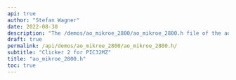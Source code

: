 ```yaml
---
api: true
author: "Stefan Wagner"
date: 2022-08-30
description: "The /demos/ao_mikroe_2800/ao_mikroe_2800.h file of the ao real-time operating system."
draft: true
permalink: /api/demos/ao_mikroe_2800/ao_mikroe_2800.h/
subtitle: "Clicker 2 for PIC32MZ"
title: "ao_mikroe_2800.h"
toc: true
---
```

